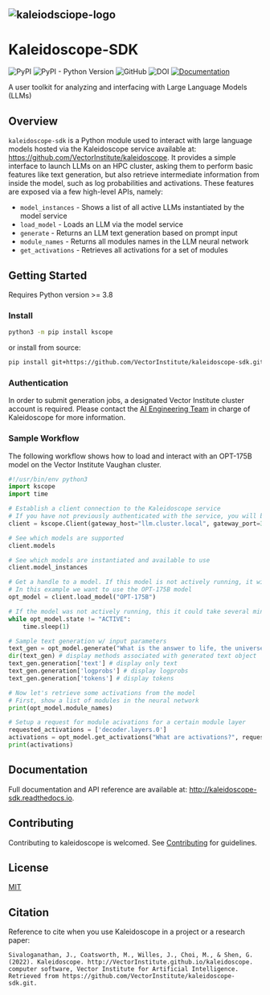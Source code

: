![kaleiodsciope-logo](https://user-images.githubusercontent.com/72175053/226011498-dbdfa2dc-f09d-4fbf-a1db-8b6deccb3fec.png)
-----------------
# Kaleidoscope-SDK
![PyPI](https://img.shields.io/pypi/v/kscope)
![PyPI - Python Version](https://img.shields.io/pypi/pyversions/kscope)
![GitHub](https://img.shields.io/github/license/VectorInstitute/kaleidoscope-sdk)
![DOI](https://img.shields.io/badge/DOI-in--progress-blue)
[![Documentation](https://img.shields.io/badge/api-reference-lightgrey.svg)](https://kaleidoscope-sdk.readthedocs.io/en/latest/)

A user toolkit for analyzing and interfacing with Large Language Models (LLMs)


## Overview

``kaleidoscope-sdk`` is a Python module used to interact with large language models
hosted via the Kaleidoscope service available at: https://github.com/VectorInstitute/kaleidoscope.
It provides a simple interface to launch LLMs on an HPC cluster, asking them to
perform basic features like text generation, but also retrieve intermediate
information from inside the model, such as log probabilities and activations.
These features are exposed via a few high-level APIs, namely:

* `model_instances` - Shows a list of all active LLMs instantiated by the model service
* `load_model` - Loads an LLM via the model service
* `generate` - Returns an LLM text generation based on prompt input
* `module_names` - Returns all modules names in the LLM neural network
* `get_activations` - Retrieves all activations for a set of modules



## Getting Started

Requires Python version >= 3.8

### Install

```bash
python3 -m pip install kscope
```
or install from source:

```bash
pip install git+https://github.com/VectorInstitute/kaleidoscope-sdk.git
```

### Authentication

In order to submit generation jobs, a designated Vector Institute cluster account is required. Please contact the
[AI Engineering Team](mailto:ai_engineering@vectorinstitute.ai?subject=[Github]%20Kaleidoscope)
in charge of Kaleidoscope for more information.

### Sample Workflow

The following workflow shows how to load and interact with an OPT-175B model
on the Vector Institute Vaughan cluster.

```python
#!/usr/bin/env python3
import kscope
import time

# Establish a client connection to the Kaleidoscope service
# If you have not previously authenticated with the service, you will be prompted to now
client = kscope.Client(gateway_host="llm.cluster.local", gateway_port=3001)

# See which models are supported
client.models

# See which models are instantiated and available to use
client.model_instances

# Get a handle to a model. If this model is not actively running, it will get launched in the background.
# In this example we want to use the OPT-175B model
opt_model = client.load_model("OPT-175B")

# If the model was not actively running, this it could take several minutes to load. Wait for it come online.
while opt_model.state != "ACTIVE":
    time.sleep(1)

# Sample text generation w/ input parameters
text_gen = opt_model.generate("What is the answer to life, the universe, and everything?", {'max_tokens': 5, 'top_k': 4, 'temperature': 0.5})
dir(text_gen) # display methods associated with generated text object
text_gen.generation['text'] # display only text
text_gen.generation['logprobs'] # display logprobs
text_gen.generation['tokens'] # display tokens

# Now let's retrieve some activations from the model
# First, show a list of modules in the neural network
print(opt_model.module_names)

# Setup a request for module acivations for a certain module layer
requested_activations = ['decoder.layers.0']
activations = opt_model.get_activations("What are activations?", requested_activations)
print(activations)
```

## Documentation
Full documentation and API reference are available at: http://kaleidoscope-sdk.readthedocs.io.


## Contributing
Contributing to kaleidoscope is welcomed. See [Contributing](CONTRIBUTING) for
guidelines.


## License
[MIT](LICENSE)


## Citation
Reference to cite when you use Kaleidoscope in a project or a research paper:
```
Sivaloganathan, J., Coatsworth, M., Willes, J., Choi, M., & Shen, G. (2022). Kaleidoscope. http://VectorInstitute.github.io/kaleidoscope. computer software, Vector Institute for Artificial Intelligence. Retrieved from https://github.com/VectorInstitute/kaleidoscope-sdk.git.
```
